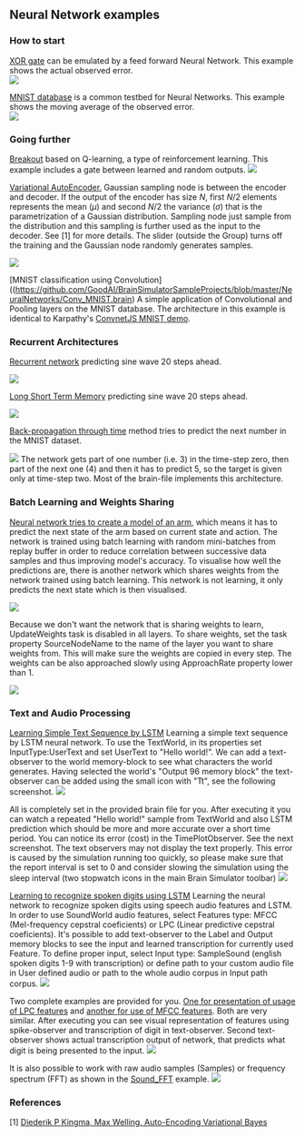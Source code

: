 ## Neural Network examples


### How to start
[XOR gate](https://github.com/GoodAI/BrainSimulatorSampleProjects/blob/master/NeuralNetworks/Xor.brain) can be emulated by a feed forward Neural Network. This example shows the actual observed error.<br>
![](../img/XOR_flow.PNG)

[MNIST database](https://github.com/GoodAI/BrainSimulatorSampleProjects/blob/master/NeuralNetworks/Mnist.brain) is a common testbed for Neural Networks. This example shows the moving average of the observed error.<br>
![](../img/MNIST_flow.PNG)


### Going further
[Breakout](https://github.com/GoodAI/BrainSimulatorSampleProjects/blob/master/NeuralNetworks/Breakout.brain) based on Q-learning, a type of reinforcement learning. This example includes a gate between learned and random outputs.
![](../img/Breakout_flow.PNG)

[Variational AutoEncoder.](https://github.com/GoodAI/BrainSimulatorSampleProjects/blob/master/NeuralNetworks/VariGauss.brain) Gaussian sampling node is between the encoder and decoder. If the output of the encoder has size $N$, first $N/2$ elements represents the mean ($\mu$) and second $N/2$ the variance ($\sigma$) that is the parametrization of a Gaussian distribution. Sampling node just sample from the distribution and this sampling is further used as the input to the decoder. See [1] for more details. The slider (outside the Group) turns off the training and the Gaussian node randomly generates samples.

![](../img/Vari_AutoEncoder_brain.PNG)

[MNIST classification using Convolution]((https://github.com/GoodAI/BrainSimulatorSampleProjects/blob/master/NeuralNetworks/Conv_MNIST.brain)
A simple application of Convolutional and Pooling layers on the MNIST database. The architecture in this example is identical to Karpathy's [ConvnetJS MNIST demo](http://cs.stanford.edu/people/karpathy/convnetjs/demo/mnist.html).

### Recurrent Architectures

[Recurrent network](https://github.com/GoodAI/BrainSimulatorSampleProjects/blob/master/NeuralNetworks/RNN_sine.brain) predicting sine wave 20 steps ahead.

![](../img/RNN_sine.PNG)

[Long Short Term Memory](https://github.com/GoodAI/BrainSimulatorSampleProjects/blob/master/NeuralNetworks/LSTM_sine.brain) predicting sine wave 20 steps ahead.

![](../img/LSTM_sine.PNG)

[Back-propagation through time](https://github.com/GoodAI/BrainSimulatorSampleProjects/blob/master/NeuralNetworks/BPTT_on_mnistSequences.brain) method tries to predict the next number in the MNIST dataset.

![](../img/BPTT_mnist.PNG)
The network gets part of one number (i.e. 3) in the time-step zero, then part of the next one (4) and then it has to predict 5, so the target is given only at time-step two. Most of the brain-file implements this architecture.


### Batch Learning and Weights Sharing
[Neural network tries to create a model of an arm](https://github.com/GoodAI/BrainSimulatorSampleProjects/blob/master/NeuralNetworks/Model_batchlearning.brain), which means it has to predict the next state of the arm based on current state and action. The network is trained using batch learning with random mini-batches from replay buffer in order to reduce correlation between successive data samples and thus improving model's accuracy. To visualise how well the predictions are, there is another network which shares weights from the network trained using batch learning. This network is not learning, it only predicts the next state which is then visualised.

![](../img/model_batchlearning.png)

Because we don't want the network that is sharing weights to learn, UpdateWeights task is disabled in all layers. To share weights, set the task property SourceNodeName to the name of the layer you want to share weights from. This will make sure the weights are copied in every step. The weights can be also approached slowly using ApproachRate property lower than 1.

![](../img/model_weightssharing.png)

### Text and Audio Processing

[Learning Simple Text Sequence by LSTM](https://github.com/GoodAI/BrainSimulatorSampleProjects/blob/master/NeuralNetworks/LSTM_text.brain)
Learning a simple text sequence by LSTM neural network.
To use the TextWorld, in its properties set InputType:UserText and set UserText to "Hello world!".
We can add a text-observer to the world memory-block to see what characters the world generates.
Having selected the world's "Output 96 memory block" the text-observer can be added using the small icon with "Tt", see the following screenshot.
![](../img/LSTM_text2.png)

All is completely set in the provided brain file for you.
After executing it you can watch a repeated "Hello world!" sample from TextWorld and also LSTM prediction which should be more and more accurate over a short time period.
You can notice its error (cost) in the TimePlotObserver. See the next screenshot.
The text observers may not display the text properly. This error is caused by the simulation running too quickly, so please make sure that the report interval is set to 0 and consider slowing the simulation using the sleep interval (two stopwatch icons in the main Brain Simulator toolbar)
![](../img/LSTM_text.png)

[Learning to recognize spoken digits using LSTM](https://github.com/GoodAI/BrainSimulatorSampleProjects/blob/master/NeuralNetworks/Sound_LPC.brain)
Learning the neural network to recognize spoken digits using speech audio features and LSTM. In order to use SoundWorld audio features, select Features type: MFCC (Mel-frequency cepstral coeficients) or LPC (Linear predictive cepstral coeficients). It's possible to add text-observer to the Label and Output memory blocks to see the input and learned transcription for currently used Feature. To define proper input, select Input type: SampleSound (english spoken digits 1-9 with transcription) or define path to your custom audio file in User defined audio or path to the whole audio corpus in Input path corpus.
![](../img/sound_set_world.png)

Two complete examples are provided for you. [One for presentation of usage of LPC features](https://github.com/GoodAI/BrainSimulatorSampleProjects/blob/master/NeuralNetworks/Sound_MFCC.brain) and [another for use of MFCC features](https://github.com/GoodAI/BrainSimulatorSampleProjects/blob/master/NeuralNetworks/Sound_LPC.brain). Both are very similar. After executing you can see visual representation of features using spike-observer and transcription of digit in text-observer. Second text-observer shows actual transcription output of network, that predicts what digit is being presented to the input.
![](../img/sound_example1.png)

It is also possible to work with raw audio samples (Samples) or frequency spectrum (FFT) as shown in the [Sound_FFT](https://github.com/GoodAI/BrainSimulatorSampleProjects/blob/master/NeuralNetworks/Sound_FFT.brain) example.
![](../img/sound_example2.png)


### References
 [1] [Diederik P Kingma, Max Welling. Auto-Encoding Variational Bayes](http://arxiv.org/abs/1312.6114)
